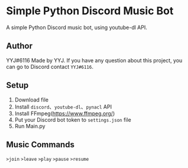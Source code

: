 # Simple Python Discord Music Bot
A simple Python Discord music bot, using youtube-dl API.

## Author
YYJ#6116
Made by YYJ. If you have any question about this project, you can go to Discord contact `YYJ#6116`.

## Setup
1. Download file
2. Install `discord`、`youtube-dl`、`pynacl` API
3. Install FFmpeg(https://www.ffmpeg.org/)
4. Put your Discord bot token to `settings.json` file
5. Run Main.py

## Music Commands
`>join`
`>leave`
`>play`
`>pause`
`>resume`

